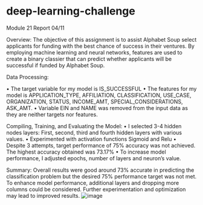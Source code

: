 # deep-learning-challenge

Module 21 Report										04/11

Overview: 
The objective of this assignment is to assist Alphabet Soup select applicants for funding with the best chance of success in their ventures.  By employing machine learning and neural networks, features are used to create a binary classier that can predict whether applicants will be successful if funded by Alphabet Soup.

Data Processing:

•	The target variable for my model is IS_SUCCESSFUL
•	The features for my model is APPLICATION_TYPE, AFFILIATION, CLASSIFICATION, USE_CASE, ORGANIZATION, STATUS, INCOME_AMT, SPECIAL_CONSIDERATIONS, ASK_AMT.
•	Variable EIN and NAME was removed from the input data as they are neither targets nor features.

Compiling, Training, and Evaluating the Model:
•	I selected 3-4 hidden nodes layers: First, second, third and fourth hidden layers with various values.
•	Experimented with activation functions Sigmoid and Relu
•	Despite 3 attempts, target performance of 75% accuracy was not achieved. The highest accuracy obtained was 73.17%
•	To increase model performance, I adjusted epochs, number of layers and neuron’s value.

Summary:
Overall results were good around 73% accurate in predicting the classification problem but the desired 75% performance target was not met. To enhance model performance, additional layers and dropping more columns could be considered.  Further experimentation and optimization may lead to improved results.
![image](https://github.com/NesAtar/deep-learning-challenge/assets/148135912/8278f135-6a4a-4e4c-9262-19c6e8d2574a)
